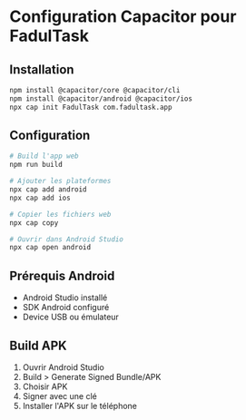 # Configuration Capacitor pour FadulTask

## Installation
```bash
npm install @capacitor/core @capacitor/cli
npm install @capacitor/android @capacitor/ios
npx cap init FadulTask com.fadultask.app
```

## Configuration
```bash
# Build l'app web
npm run build

# Ajouter les plateformes
npx cap add android
npx cap add ios

# Copier les fichiers web
npx cap copy

# Ouvrir dans Android Studio
npx cap open android
```

## Prérequis Android
- Android Studio installé
- SDK Android configuré
- Device USB ou émulateur

## Build APK
1. Ouvrir Android Studio
2. Build > Generate Signed Bundle/APK
3. Choisir APK
4. Signer avec une clé
5. Installer l'APK sur le téléphone